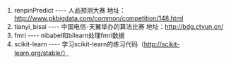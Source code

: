 ﻿1. renpinPredict	----	人品预测大赛 地址：http://www.pkbigdata.com/common/competition/148.html
2. tianyi_bisai		----	中国电信-天翼举办的算法比赛 地址：http://bdg.ctyun.cn/
3. fmri				----	nibabel和bilearn处理fmri数据
4. scikit-learn     ----    学习scikit-learn的练习代码（http://scikit-learn.org/stable/）